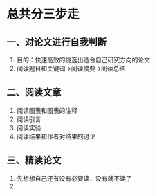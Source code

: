 # 总共分三步走
## 一、对论文进行自我判断
1. 目的：快速高效的挑选出适合自己研究方向的论文
2. 阅读题目和关键词->阅读摘要->阅读总结
## 二、阅读文章
1. 阅读图表和图表的注释
2. 阅读引言
3. 阅读实验
4. 阅读结果和作者对结果的讨论
## 三、精读论文
1. 先想想自己还有没有必要读，没有就不读了
2. 
<!--stackedit_data:
eyJoaXN0b3J5IjpbLTgwNzI1MDQ5OV19
-->